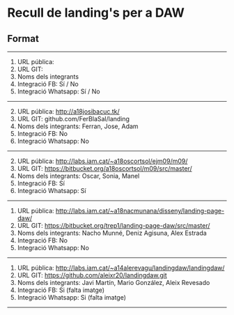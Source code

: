 # Recull de landing's per a DAW
## Format

-----
1. URL pública:
1. URL GIT:
1. Noms dels integrants
1. Integració FB: Sí / No
1. Integració Whatsapp: Sí / No
-----
2. URL pública: http://a18josibacuc.tk/
2. URL GIT: github.com/FerBlaSal/landing
2. Noms dels integrants: Ferran, Jose, Adam
2. Integració FB: No
2. Integració Whatsapp: No
-----
2. URL pública: http://labs.iam.cat/~a18oscortsol/ejm09/m09/
2. URL GIT: https://bitbucket.org/a18oscortsol/m09/src/master/
2. Noms dels integrants: Oscar, Sonia, Manel
2. Integració FB: Sí
2. Integració Whatsapp: Sí
-----
1. URL pública: http://labs.iam.cat/~a18nacmunana/disseny/landing-page-daw/
2. URL GIT: https://bitbucket.org/trep1/landing-page-daw/src/master/
3. Noms dels integrants: Nacho Munné, Deniz Agisuna, Alex Estrada
4. Integració FB: No
5. Integració Whatsapp: No
-----
1. URL pública: http://labs.iam.cat/~a14alerevagu/landingdaw/landingdaw/
2. URL GIT: https://github.com/aleixr20/landingdaw.git
3. Noms dels integrants: Javi Martín, Mario González, Aleix Revesado
4. Integració FB: Si (falta imatge)
5. Integració Whatsapp: Si (falta imatge)
-----
